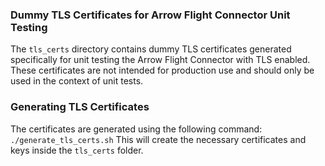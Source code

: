 ### Dummy TLS Certificates for Arrow Flight Connector Unit Testing
The `tls_certs` directory contains dummy TLS certificates generated specifically for unit testing the Arrow Flight Connector with TLS enabled. These certificates are not intended for production use and should only be used in the context of unit tests.

### Generating TLS Certificates
The certificates are generated using the following command:
`./generate_tls_certs.sh`
This will create the necessary certificates and keys inside the `tls_certs` folder.